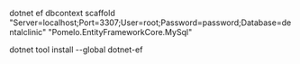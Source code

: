 dotnet ef dbcontext scaffold "Server=localhost;Port=3307;User=root;Password=password;Database=dentalclinic" "Pomelo.EntityFrameworkCore.MySql"

dotnet tool install --global dotnet-ef